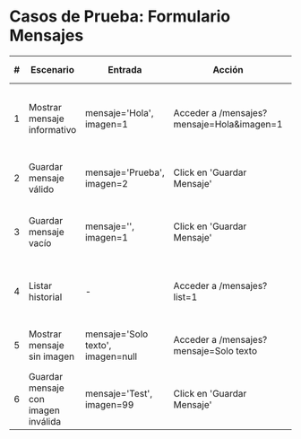 # Casos de Prueba: Formulario Mensajes

| # | Escenario | Entrada | Acción | Resultado Esperado |
|---|-----------|---------|--------|--------------------|
| 1 | Mostrar mensaje informativo | mensaje='Hola', imagen=1 | Acceder a /mensajes?mensaje=Hola&imagen=1 | Se muestra el mensaje 'Hola' con icono informativo |
| 2 | Guardar mensaje válido | mensaje='Prueba', imagen=2 | Click en 'Guardar Mensaje' | Mensaje guardado, aparece en historial |
| 3 | Guardar mensaje vacío | mensaje='', imagen=1 | Click en 'Guardar Mensaje' | Error de validación: 'mensaje es requerido' |
| 4 | Listar historial | - | Acceder a /mensajes?list=1 | Se muestra la lista de mensajes guardados |
| 5 | Mostrar mensaje sin imagen | mensaje='Solo texto', imagen=null | Acceder a /mensajes?mensaje=Solo texto | Se muestra mensaje sin icono |
| 6 | Guardar mensaje con imagen inválida | mensaje='Test', imagen=99 | Click en 'Guardar Mensaje' | Mensaje guardado, sin icono asociado |
